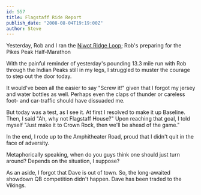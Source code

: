 ```yaml
---
id: 557
title: Flagstaff Ride Report
publish_date: "2008-08-04T19:19:00Z"
author: Steve
---
```

  
Yesterday, Rob and I ran the [Niwot Ridge Loop](http://maps.google.com/maps/ms?ie=UTF8&hl=en&t=p&source=embed&msa=0&msid=106412931864288195098.0004532e94572cd9cb441&ll=40.054162,-105.570545&spn=0.075553,0.138874&z=13); Rob's preparing for the Pikes Peak Half-Marathon

With the painful reminder of yesterday's pounding 13.3 mile run with Rob through the Indian Peaks still in my legs, I struggled to muster the courage to step out the door today.

It would've been all the easier to say "Screw it!" given that I forgot my jersey and water bottles as well. Perhaps even the claps of thunder or careless foot- and car-traffic should have dissuaded me.

But today was a test, as I see it. At first I resolved to make it up Baseline. Then, I said "Ah, why not Flagstaff House?" Upon reaching that goal, I told myself "Just make it to Crown Rock, then we'll be ahead of the game."

In the end, I rode up to the Amphitheater Road, proud that I didn't quit in the face of adversity.

Metaphorically speaking, when do you guys think one should just turn around? Depends on the situation, I suppose?

As an aside, I forgot that Dave is out of town. So, the long-awaited showdown QB competition didn't happen. Dave has been traded to the Vikings.

